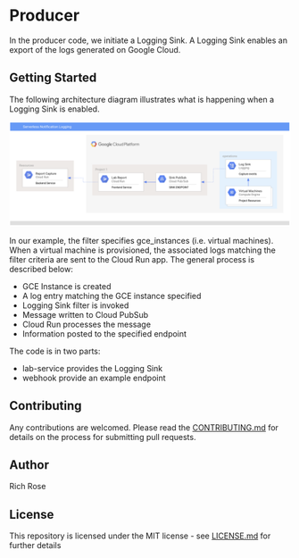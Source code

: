 # Producer

In the producer code, we initiate a Logging Sink. A Logging Sink enables an export of the logs generated on Google Cloud.

## Getting Started

The following architecture diagram illustrates what is happening when a Logging Sink is enabled.

![Notification architecture](https://github.com/rosera/lab-datastore/blob/master/images/resource-overview.png "Architecture")

In our example, the filter specifies gce_instances (i.e. virtual machines). When a virtual machine is provisioned, the associated 
logs matching the filter criteria are sent to the Cloud Run app. The general process is described below:

* GCE Instance is created
* A log entry matching the GCE instance specified
* Logging Sink filter is invoked
* Message written to Cloud PubSub
* Cloud Run processes the message
* Information posted to the specified endpoint


The code is in two parts:

* lab-service provides the Logging Sink
* webhook provide an example endpoint

## Contributing

Any contributions are welcomed. Please read the [CONTRIBUTING.md](CONTRIBUTING.md) for details on the process for submitting pull requests.

## Author

Rich Rose

## License

This repository is licensed under the MIT license - see [LICENSE.md](LICENSE) for further details
